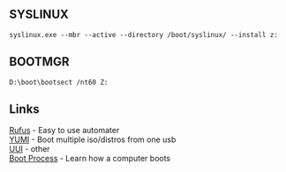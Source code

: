 ## SYSLINUX
    syslinux.exe --mbr --active --directory /boot/syslinux/ --install z:
    
## BOOTMGR
    D:\boot\bootsect /nt60 Z:
    
## Links
[Rufus](https://rufus.ie/) - Easy to use automater  
[YUMI](https://www.pendrivelinux.com/yumi-multiboot-usb-creator/) - Boot multiple iso/distros from one usb  
[UUI](https://www.pendrivelinux.com/universal-usb-installer-easy-as-1-2-3/) - other  
[Boot Process](https://neosmart.net/wiki/mbr-boot-process/) - Learn how a computer boots

